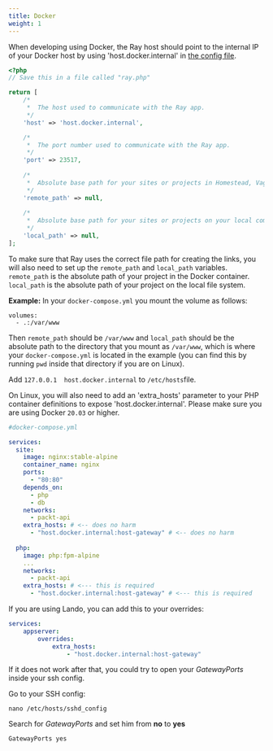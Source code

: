 ```yaml
---
title: Docker
weight: 1
---
```


When developing using Docker, the Ray host should point to the internal IP of your Docker host by using 'host.docker.internal' in [the config file](/docs/ray/v1/configuration/general).

```php
<?php
// Save this in a file called "ray.php"

return [
    /*
     *  The host used to communicate with the Ray app.
     */
    'host' => 'host.docker.internal',

    /*
     *  The port number used to communicate with the Ray app. 
     */
    'port' => 23517,
    
    /*
     *  Absolute base path for your sites or projects in Homestead, Vagrant, Docker, or another remote development server.
     */
    'remote_path' => null,
    
    /*
     *  Absolute base path for your sites or projects on your local computer where your IDE or code editor is running on. 
     */
    'local_path' => null,
];
```

To make sure that Ray uses the correct file path for creating the links, you will also need to set up the `remote_path` and `local_path` variables. `remote_path` is the absolute path of your project in the Docker container. `local_path` is the absolute path of your project on the local file system.

**Example:**
In your `docker-compose.yml` you mount the volume as follows:
```
volumes:
  - .:/var/www
```
Then `remote_path` should be `/var/www` and `local_path` should be the absolute path to the directory that you
mount as `/var/www`, which is where your `docker-compose.yml` is located in the example (you can find this by 
running `pwd` inside that directory if you are on Linux).

Add `127.0.0.1 	host.docker.internal` to `/etc/hosts`file.

On Linux, you will also need to add an 'extra_hosts' parameter to your PHP container definitions to expose 'host.docker.internal'. Please make sure you are using Docker `20.03` or higher.
```yaml
#docker-compose.yml

services:
  site:
    image: nginx:stable-alpine
    container_name: nginx
    ports:
      - "80:80"
    depends_on:
      - php
      - db
    networks:
      - packt-api
    extra_hosts: # <-- does no harm
      - "host.docker.internal:host-gateway" # <-- does no harm
  
  php:
    image: php:fpm-alpine
    ...
    networks:
      - packt-api
    extra_hosts: # <--- this is required
      - "host.docker.internal:host-gateway" # <--- this is required

```

If you are using Lando, you can add this to your overrides:
```yaml
services:
    appserver:
        overrides:
            extra_hosts:
                - "host.docker.internal:host-gateway"
```

If it does not work after that, you could try to open your *GatewayPorts* inside your ssh config. 

Go to your SSH config: 

```shell
nano /etc/hosts/sshd_config
```

Search for *GatewayPorts* and set him from **no** to **yes**
```text
GatewayPorts yes
```
